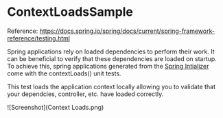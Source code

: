 # ContextLoadsSample

Reference: <https://docs.spring.io/spring/docs/current/spring-framework-reference/testing.html>

Spring applications rely on loaded dependencies to perform their work.  It can be beneficial to verify that these dependencies are loaded on startup.  To achieve this, spring applications generated from the [Spring Intializer](http://start.spring.io) come with the contextLoads() unit tests.

This test loads the application context locally allowing you to validate that your dependcies, controller, etc. have loaded correctly.

![Screenshot](Context Loads.png)